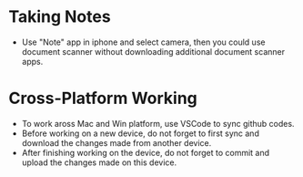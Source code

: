 # Taking Notes

- Use "Note" app in iphone and select camera, then you could use document scanner without downloading additional document scanner apps.

# Cross-Platform Working

- To work aross Mac and Win platform, use VSCode to sync github codes. 
- Before working on a new device, do not forget to first sync and download the changes made from another device.
- After finishing working on the device, do not forget to commit and upload the changes made on this device.


